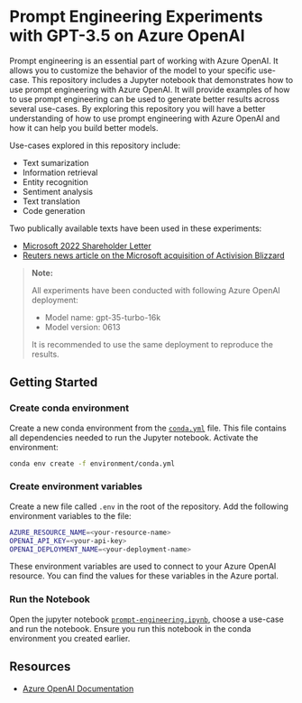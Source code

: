 # Prompt Engineering Experiments with GPT-3.5 on Azure OpenAI

Prompt engineering is an essential part of working with Azure OpenAI. It allows you to customize the behavior of the model to your specific use-case. This repository includes a Jupyter notebook that demonstrates how to use prompt engineering with Azure OpenAI. It will provide examples of how to use prompt engineering can be used to generate better results across several use-cases. By exploring this repository you will have a better understanding of how to use prompt engineering with Azure OpenAI and how it can help you build better models.

Use-cases explored in this repository include:

- Text sumarization
- Information retrieval
- Entity recognition
- Sentiment analysis
- Text translation
- Code generation

Two publically available texts have been used in these experiments:

- [Microsoft 2022 Shareholder Letter](https://www.microsoft.com/investor/reports/ar22/download-center/)
- [Reuters news article on the Microsoft acquisition of Activision Blizzard](https://www.nasdaq.com/articles/uk-blocks-microsoft-$69-bln-activision-deal-over-cloud-gaming-concerns)

> **Note:**
>
> All experiments have been conducted with following Azure OpenAI deployment:
> - Model name: gpt-35-turbo-16k
> - Model version: 0613
>
> It is recommended to use the same deployment to reproduce the results.

## Getting Started

### Create conda environment

Create a new conda environment from the [`conda.yml`](environment/conda.yml) file. This file contains all dependencies needed to run the Jupyter notebook. Activate the environment:

```bash
conda env create -f environment/conda.yml
```

### Create environment variables

Create a new file called `.env` in the root of the repository. Add the following environment variables to the file:

```bash
AZURE_RESOURCE_NAME=<your-resource-name>
OPENAI_API_KEY=<your-api-key>
OPENAI_DEPLOYMENT_NAME=<your-deployment-name>
```

These environment variables are used to connect to your Azure OpenAI resource. You can find the values for these variables in the Azure portal.

### Run the Notebook

Open the jupyter notebook [`prompt-engineering.ipynb`](src/prompt-engineering.ipynb), choose a use-case and run the notebook. Ensure you run this notebook in the conda environment you created earlier.

## Resources

- [Azure OpenAI Documentation](https://learn.microsoft.com/azure/cognitive-services/openai/overview/)
